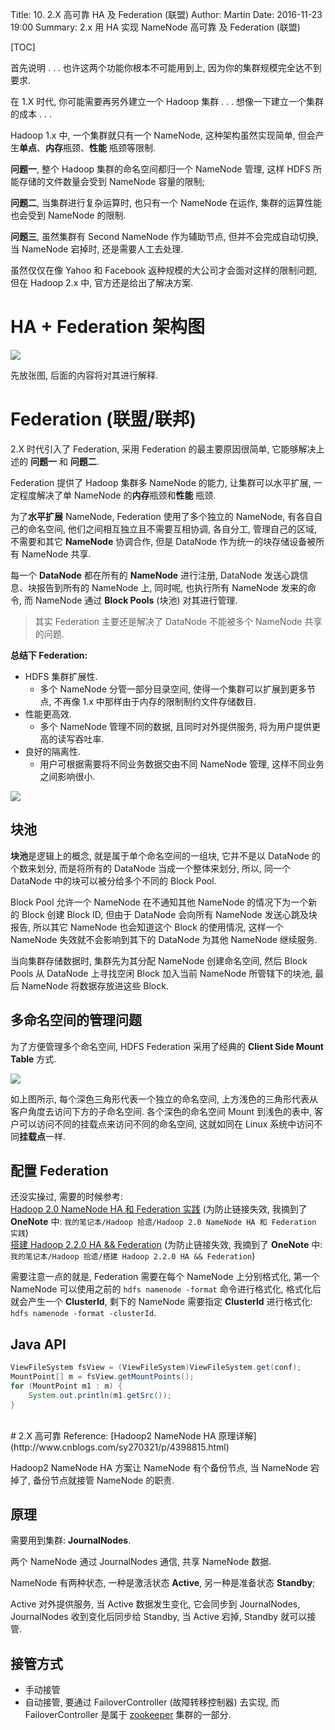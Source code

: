 Title: 10. 2.X 高可靠 HA 及 Federation (联盟)
Author: Martin
Date: 2016-11-23 19:00
Summary: 2.x 用 HA 实现 NameNode 高可靠 及 Federation (联盟)

[TOC]

首先说明 . . . 也许这两个功能你根本不可能用到上, 因为你的集群规模完全达不到要求.

在 1.X 时代, 你可能需要再另外建立一个 Hadoop 集群 . . . 想像一下建立一个集群的成本 . . .

Hadoop 1.x 中, 一个集群就只有一个 NameNode, 这种架构虽然实现简单, 但会产生**单点**、**内存**瓶颈、**性能**
瓶颈等限制.

**问题一**, 整个 Hadoop 集群的命名空间都归一个 NameNode 管理, 这样 HDFS 所能存储的文件数量会受到 NameNode 容量的限制;

**问题二**, 当集群进行复杂运算时, 也只有一个 NameNode 在运作, 集群的运算性能也会受到 NameNode 的限制.

**问题三**, 虽然集群有 Second NameNode 作为辅助节点, 但并不会完成自动切换, 当 NameNode 宕掉时, 还是需要人工去处理.

虽然仅仅在像 Yahoo 和 Facebook 返种规模的大公司才会面对这样的限制问题, 但在 Hadoop 2.x 中, 官方还是给出了解决方案.

# HA + Federation 架构图
![](http://blog.smallcpp.com/theme/images/高可靠联盟/HAFederation.png)

先放张图, 后面的内容将对其进行解释.

# Federation (联盟/联邦)
2.X 时代引入了 Federation, 采用 Federation 的最主要原因很简单, 它能够解决上述的 **问题一** 和 **问题二**.

Federation 提供了 Hadoop 集群多 NameNode 的能力, 让集群可以水平扩展, 一定程度解决了单 NameNode 的**内存**瓶颈和**性能**
瓶颈.

为了**水平扩展** NameNode, Federation 使用了多个独立的 NameNode, 有各自自己的命名空间, 他们之间相互独立且不需要互相协调, 各自分工, 管理自己的区域, 不需要和其它 **NameNode** 协调合作, 但是 DataNode 作为统一的块存储设备被所有 NameNode 共享.

每一个 **DataNode** 都在所有的 **NameNode** 进行注册, DataNode 发送心跳信息、块报告到所有的 NameNode 上, 同时呢, 也执行所有 NameNode 发来的命令, 而 NameNode 通过 **Block Pools** (块池) 对其进行管理.

> 其实 Federation 主要还是解决了 DataNode 不能被多个 NameNode 共享的问题.

**总结下 Federation:**

- HDFS 集群扩展性.
    + 多个 NameNode 分管一部分目录空间, 使得一个集群可以扩展到更多节点, 不再像 1.x 中那样由于内存的限制制约文件存储数目.
- 性能更高效.
    + 多个 NameNode 管理不同的数据, 且同时对外提供服务, 将为用户提供更高的读写吞吐率.
- 良好的隔离性.
    + 用户可根据需要将不同业务数据交由不同 NameNode 管理, 这样不同业务之间影响很小.

![](http://blog.smallcpp.com/theme/images/Hadoop新特性/HDFS联邦.png)

## 块池
**块池**是逻辑上的概念, 就是属于单个命名空间的一组块, 它并不是以 DataNode 的个数来划分, 而是将所有的 DataNode 当成一个整体来划分, 所以, 同一个 DataNode 中的块可以被分给多个不同的 Block Pool.

Block Pool 允许一个 NameNode 在不通知其他 NameNode 的情况下为一个新的 Block 创建 Block ID, 但由于 DataNode 会向所有 NameNode 发送心跳及块报告, 所以其它 NameNode 也会知道这个 Block 的使用情况, 这样一个 NameNode 失效就不会影响到其下的 DataNode 为其他 NameNode 继续服务.

当向集群存储数据时, 集群先为其分配 NameNode 创建命名空间, 然后 Block Pools 从 DataNode 上寻找空闲 Block 加入当前 NameNode 所管辖下的块池, 最后 NameNode 将数据存放进这些 Block.

## 多命名空间的管理问题
为了方便管理多个命名空间, HDFS Federation 采用了经典的 **Client Side Mount Table** 方式.

![](http://blog.smallcpp.com/theme/images/高可靠联盟/ClientSideMountTable.png)

如上图所示, 每个深色三角形代表一个独立的命名空间, 上方浅色的三角形代表从客户角度去访问下方的子命名空间. 各个深色的命名空间 Mount 到浅色的表中, 客户可以访问不同的挂载点来访问不同的命名空间, 这就如同在 Linux 系统中访问不同**挂载点**一样.

## 配置 Federation
还没实操过, 需要的时候参考:<br>
[Hadoop 2.0 NameNode HA 和 Federation 实践](http://www.infoq.com/cn/articles/hadoop-2-0-namenode-ha-federation-practice-zh) (为防止链接失效, 我摘到了 **OneNote** 中: `我的笔记本/Hadoop 拾遗/Hadoop 2.0 NameNode HA 和 Federation 实践`)<br>
[搭建 Hadoop 2.2.0 HA && Federation](http://www.cnblogs.com/nb591/p/3535662.html) (为防止链接失效, 我摘到了 **OneNote** 中: `我的笔记本/Hadoop 拾遗/搭建 Hadoop 2.2.0 HA && Federation`)<br>

需要注意一点的就是, Federation 需要在每个 NameNode 上分别格式化, 第一个 NameNode 可以使用之前的 `hdfs namenode -format` 命令进行格式化, 格式化后就会产生一个 **ClusterId**, 剩下的 NameNode 需要指定 **ClusterId** 进行格式化: `hdfs namenode -format -clusterId`.

## Java API
```java
ViewFileSystem fsView = (ViewFileSystem)ViewFileSystem.get(conf);
MountPoint[] m = fsView.getMountPoints();
for (MountPoint m1 : m) {
    System.out.println(m1.getSrc());
}
```
<br>
# 2.X 高可靠
Reference: [Hadoop2 NameNode HA 原理详解](http://www.cnblogs.com/sy270321/p/4398815.html)

Hadoop2 NameNode HA 方案让 NameNode 有个备份节点, 当 NameNode 宕掉了, 备份节点就接管 NameNode 的职责.

## 原理
需要用到集群: **JournalNodes**.

两个 NameNode 通过 JournalNodes 通信, 共享 NameNode 数据.

NameNode 有两种状态, 一种是激活状态 **Active**, 另一种是准备状态 **Standby**;

Active 对外提供服务, 当 Active 数据发生变化, 它会同步到 JournalNodes, JournalNodes 收到变化后同步给 Standby, 当 Active 宕掉, Standby 就可以接管.

## 接管方式
- 手动接管
- 自动接管, 要通过 FailoverController (故障转移控制器) 去实现, 而 FailoverController 是属于 [zookeeper](http://blog.smallcpp.com/07-zookeeper-jian-jie.html) 集群的一部分.
